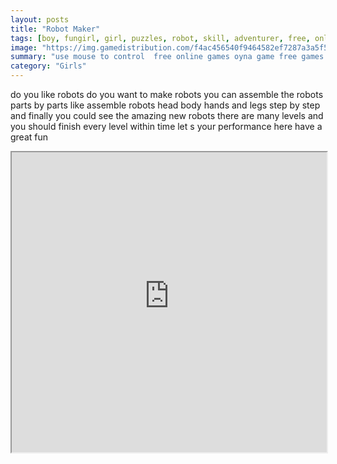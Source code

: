 ```yaml
---
layout: posts
title: "Robot Maker"
tags: [boy, fungirl, girl, puzzles, robot, skill, adventurer, free, online, games, oyna, game, free, games, play, play, games]
image: "https://img.gamedistribution.com/f4ac456540f9464582ef7287a3a5f5ec-512x384.jpeg"
summary: "use mouse to control  free online games oyna game free games play play games"
category: "Girls"
---
```


do you like robots do you want to make robots you can assemble the robots parts by parts like assemble robots head body hands and legs step by step and finally you could see the amazing new robots there are many levels and you should finish every level within time let s your performance here have a great fun

<iframe width="100%" height="480px;" src="https://html5.gamedistribution.com/f4ac456540f9464582ef7287a3a5f5ec/"></iframe>